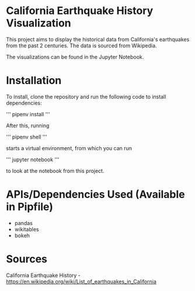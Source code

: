 # California Earthquake History Visualization

This project aims to display the historical data from California's earthquakes from the past 2 centuries. The data is sourced from Wikipedia.

The visualizations can be found in the Jupyter Notebook.

# Installation

To install, clone the repository and run the following code to install dependencies:

'''
pipenv install
'''

After this, running

'''
pipenv shell
'''

starts a virtual environment, from which you can run

'''
jupyter notebook
'''

to look at the notebook from this project.

# APIs/Dependencies Used (Available in Pipfile)

- pandas
- wikitables
- bokeh

# Sources

California Earthquake History - https://en.wikipedia.org/wiki/List_of_earthquakes_in_California
